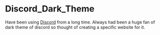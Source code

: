 # Discord_Dark_Theme

Have been using [Discord](https://discord.com/) from a long time. Always had been a huge fan of dark theme of discord so thought of creating a specific website for it.
